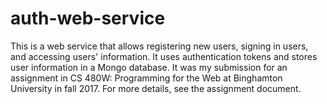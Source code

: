 
# auth-web-service

This is a web service that allows registering new users, signing in users, and accessing users' information. It uses authentication tokens and stores user information in a Mongo database. It was my submission for an assignment in CS 480W: Programming for the Web at Binghamton University in fall 2017. For more details, see the assignment document.
